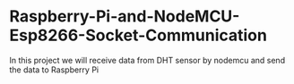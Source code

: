 # Raspberry-Pi-and-NodeMCU-Esp8266-Socket-Communication
In this project we will receive data from DHT sensor by nodemcu and send the data to Raspberry Pi
